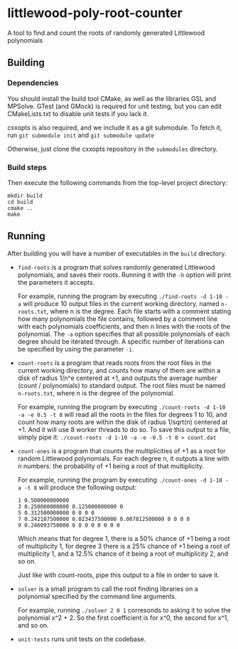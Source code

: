 # littlewood-poly-root-counter
A tool to find and count the roots of randomly generated Littlewood polynomials

## Building
### Dependencies
You should install the build tool CMake, as well as the libraries GSL and MPSolve. GTest (and GMock) is required for unit testing, but you can edit CMakeLists.txt to disable unit tests if you lack it.

cxxopts is also required, and we include it as a git submodule. To fetch it, run
`git submodule init`
and
`git submodule update`

Otherwise, just clone the cxxopts repository in the `submodules` directory.
    

### Build steps
Then execute the following commands from the top-level project directory:

```
mkdir build
cd build
cmake ..
make
```

## Running
After building you will have a number of executables in the `build` directory.

- `find-roots` is a program that solves randomly generated Littlewood polynomials, and saves their roots. Running it with the `-h` option will print the parameters it accepts.

    For example, running the program by executing
    `./find-roots -d 1-10 -a`
    will produce 10 output files in the current working directory, named `n-roots.txt`, where n is the degree. Each file starts with a comment stating how many polynomials the file contains, followed by a comment line with each polynomials coefficients, and then n lines with the roots of the polynomial. The `-a` option specifies that all possible polynomials of each degree should be iterated through. A specific number of iterations can be specified by using the parameter `-i`.

- `count-roots` is a program that reads roots from the root files in the current working directory, and counts how many of them are within a disk of radius 1/n^e centered at +1, and outputs the average number (count / polynomials) to standard output. The root files must be named `n-roots.txt`, where n is the degree of the polynomial.

    For example, running the program by executing
    `./count-roots -d 1-10 -a -e 0.5 -t 8`
    will read all the roots in the files for degrees 1 to 10, and count how many roots are within the disk of radius 1/sqrt(n) centered at +1. And it will use 8 worker threads to do so. To save this output to a file, simply pipe it:
    `./count-roots -d 1-10 -a -e -0.5 -t 8 > count.dat`

- `count-ones` is a program that counts the multiplicities of +1 as a root for random Littlewood polynomials. For each degree n, it outputs a line with n numbers: the probability of +1 being a root of that multiplicity.

    For example, running the program by executing
    `./count-ones -d 1-10 -a -t 8`
    will produce the following output:

    ```
    1 0.500000000000
    3 0.250000000000 0.125000000000 0
    5 0.312500000000 0 0 0 0
    7 0.242187500000 0.023437500000 0.007812500000 0 0 0 0
    9 0.246093750000 0 0 0 0 0 0 0 0
    ```

    Which means that for degree 1, there is a 50% chance of +1 being a root of multiplicity 1,
    for degree 3 there is a 25% chance of +1 being a root of multiplicity 1, and a 12.5% chance of it being a root of multiplicity 2, and so on.

    Just like with count-roots, pipe this output to a file in order to save it.

- `solver` is a small program to call the root finding libraries on a polynomial specified by the command line arguments.

    For example, running
    `./solver 2 0 1`
    corresonds to asking it to solve the polynomial x^2 + 2. So the first coefficient is for x^0, the second for x^1, and so on.

    
- `unit-tests` runs unit tests on the codebase.

